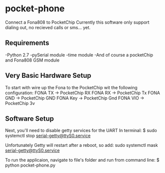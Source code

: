 # pocket-phone
Connect a Fona808 to PocketChip
Currently this software only support dialing out, no recieved calls or sms...
yet.  

Requirements
------------

-Python 2.7
-pySerial module
-time module
-And of course a pocketChip and Fona808 GSM module

Very Basic Hardware Setup
-------------------------

To start with wire up the Fona to the PocketChip wit the following configuration:
FONA TX -> PocketChip RX
FONA RX -> PocketChip Tx
FONA GND -> PocketChip GND
FONA Key -> PocketChip Gnd
FONA VIO -> PocketChip 3v

Software Setup
--------------

Next, you'll need to disable getty services for the UART
In terminal:
$ sudo systemctl stop serial-getty@ttyS0.service

Unfortunately Getty will restart after a reboot, so add:
sudo systemctl mask serial-getty@ttyS0.service

To run the applicaion, navigate to file's folder and run from command line:
$ python pocket-phone.py

